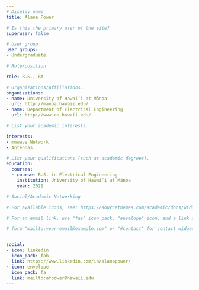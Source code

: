 ```yaml
---
# Display name
title: Alana Power

# Is this the primary user of the site?
superuser: false

# User group
user_groups:
- Undergraduate

# Role/position

role: B.S., RA

# Organizations/Affiliations.
organizations:
- name: University of Hawaiʻi at Mānoa
  url: http://manoa.hawaii.edu/
- name: Department of Electrical Engineering
  url: http://www.ee.hawaii.edu/

# List your academic interests.

interests:
- mmwave Network
- Antennas

# List your qualifications (such as academic degrees).
education:
  courses:
  - course: B.S. in Electrical Engineering
    institution: University of Hawaiʻi at Mānoa
    year: 2021

# Social/Academic Networking

# For available icons, see: https://sourcethemes.com/academic/docs/widgets/#icons

# For an email link, use "fas" icon pack, "envelope" icon, and a link in the

# form "mailto:your-email@example.com" or "#contact" for contact widget.


social:
- icon: linkedin
  icon_pack: fab
  link: https://www.linkedin.com/in/alanapower/
- icon: envelope
  icon_pack: fa
  link: mailto:afpower@hawaii.edu
---
```


